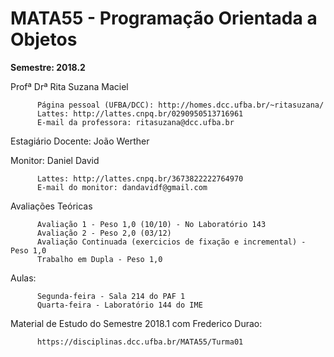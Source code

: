 # MATA55 - Programação Orientada a Objetos
**Semestre: 2018.2**

Profª Drª Rita Suzana Maciel 

          Página pessoal (UFBA/DCC): http://homes.dcc.ufba.br/~ritasuzana/
          Lattes: http://lattes.cnpq.br/0290950513716961
          E-mail da professora: ritasuzana@dcc.ufba.br 
          
Estagiário Docente: João Werther

Monitor: Daniel David 

          Lattes: http://lattes.cnpq.br/3673822222764970
          E-mail do monitor: dandavidf@gmail.com

Avaliações Teóricas

          Avaliação 1 - Peso 1,0 (10/10) - No Laboratório 143
          Avaliação 2 - Peso 2,0 (03/12)
          Avaliação Continuada (exercicios de fixação e incremental) - Peso 1,0
          Trabalho em Dupla - Peso 1,0 

Aulas: 

          Segunda-feira - Sala 214 do PAF 1
          Quarta-feira - Laboratório 144 do IME

Material de Estudo do Semestre 2018.1 com Frederico Durao: 

          https://disciplinas.dcc.ufba.br/MATA55/Turma01
